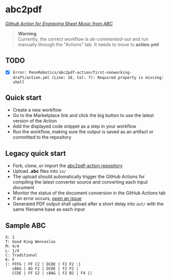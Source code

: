 # abc2pdf

_[Github Action for Engraving Sheet Music from ABC](https://github.com/marketplace/actions/abc-to-pdf)_

> **Warning**  
> Currently, the correct workflow is _de-commented-out_ and run manually through the "Actions" tab. It needs to move to **action.yml**


## TODO

- [X] `Error: PennRobotics/abc2pdf-action/first-nonworking-draft/action.yml (Line: 18, Col: 7): Required property is missing: shell`


## Quick start

* Create a new workflow
* Go to the Marketplace link and click the big button to use the latest version of the Action
* Add the displayed code snippet as a step in your workflow
* Run the workflow, making sure the output is saved as an artifact or committed to the repository


## Legacy quick start

* Fork, clone, or import the [abc2pdf-action repository](https://github.com/PennRobotics/abc2pdf-action.git)
* Upload **.abc** files into `in/`
* The upload should automatically trigger the GitHub Actions for compiling the latest converter source and converting each input document
* Monitor the status of the document conversion in the GitHub _Actions_ tab
* If an error occurs, [open an issue](https://github.com/PennRobotics/abc2pdf-action/issues/new/choose)
* Generated PDF output shall upload after a short delay into `out/` with the same filename base as each input


## Sample ABC

```
X: 1
T: Good King Wenceslas
M: 4/4
L: 1/4
C: Traditional
K: F
|: FFFG | FF C2 | DCDE | F2 F2 :|
   cBAG | AG F2 | DCDE | F2 F2 |
   CCDE | FF G2 | cBAG | F2 B2 | F4 ||
```
